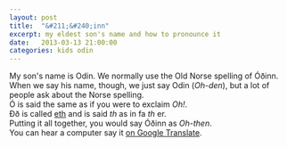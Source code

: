 ```yaml
---
layout: post
title:  "&#211;&#240;inn"
excerpt: my eldest son's name and how to pronounce it
date:   2013-03-13 21:00:00
categories: kids odin
---
```

My son's name is Odin. We normally use the Old Norse spelling of &#211;&#240;inn.  
When we say his name, though, we just say Odin (_Oh-den_), but a lot of people ask about the Norse spelling.  
&#211; is said the same as if you were to exclaim _Oh!_.  
&#208;&#240; is called [eth][eth-wiki] and is said _th_ as in fa _th_ er.  
Putting it all together, you would say &#211;&#240;inn as _Oh-then_.  
You can hear a computer say it [on Google Translate][gt-odin].  

[eth-wiki]:	http://en.wikipedia.org/wiki/%C3%90
[gt-odin]:	http://translate.google.com/#en/is/Odin
